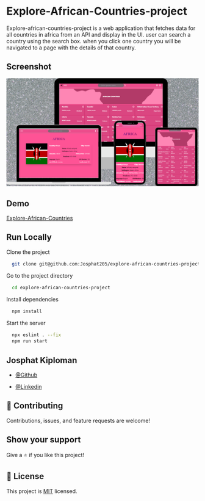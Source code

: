 # Explore-African-Countries-project
Explore-african-countries-project is a web application that fetches data for all countries in africa from an API  and display in the UI. user can search a country using the search box. when you click one country you will be navigated to a page with the details of that country.


## Screenshot
![App Screenshot](design.png)

## Demo

[Explore-African-Countries]()


## Run Locally

Clone the project

```bash
  git clone git@github.com:Josphat205/explore-african-countries-project.git
```

Go to the project directory

```bash
  cd explore-african-countries-project
```

Install dependencies

```bash
  npm install
```

Start the server

```bash
  npx eslint . --fix
  npm run start
```


## Josphat Kiploman

- [@Github](https://github.com/Josphat205)

- [@Linkedin](https://www.linkedin.com/in/josphat-kiploman-797430236/)




## 🤝 Contributing

Contributions, issues, and feature requests are welcome!

## Show your support

Give a ⭐ if you like this project!

## 📝 License

This project is [MIT](./MIT.md) licensed.

